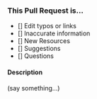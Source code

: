 ### This Pull Request is...
* [] Edit typos or links
* [] Inaccurate information
* [] New Resources
* [] Suggestions
* [] Questions

#### Description
(say something...)
